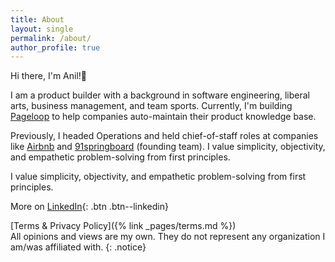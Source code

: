 ```yaml
---
title: About
layout: single
permalink: /about/
author_profile: true
---
```

Hi there, I'm Anil!👋 

I am a product builder with a background in software engineering, liberal arts, business management, and team sports. Currently, I'm building [Pageloop](https://pageloop.ai) to help companies auto-maintain their product knowledge base.

Previously, I headed Operations and held chief-of-staff roles at companies like [Airbnb](https://airbnb.com) and [91springboard](https://91springboard.com) (founding team). I value simplicity, objectivity, and empathetic problem-solving from first principles.

I value simplicity, objectivity, and empathetic problem-solving from first principles.

More on [LinkedIn](https://www.linkedin.com/in/anilgeorge04){: .btn .btn--linkedin}

[Terms & Privacy Policy]({% link _pages/terms.md %})<br>
All opinions and views are my own. They do not represent any organization I am/was affiliated with.
{: .notice}